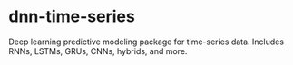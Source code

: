 # dnn-time-series
Deep learning predictive modeling package for time-series data. Includes RNNs, LSTMs, GRUs, CNNs, hybrids, and more.
